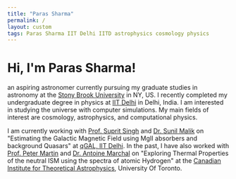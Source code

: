 ```yaml
---
title: "Paras Sharma"
permalink: /
layout: custom
tags: Paras Sharma IIT Delhi IITD astrophysics cosmology physics
---
```


# Hi, I'm Paras Sharma!
an aspiring astronomer currently pursuing my graduate studies in astronomy at the [Stony Brook University](https://www.stonybrook.edu/) in NY, US. I recently completed my undergraduate degree in physics at [IIT Delhi](https://home.iitd.ac.in/) in Delhi, India. I am interested in studying the universe with computer simulations. My main fields of interest are cosmology, astrophysics, and computational physics.

I am currently working with [Prof. Suprit Singh](https://supritsinghlab.github.io/cv) and [Dr. Sunil Malik](https://www.uni-potsdam.de/en/astroparticle/plasma-astrophysics/group-members) on "Estimating the Galactic Magnetic Field using MgII absorbers and background Quasars" at [qGAL, IIT Delhi](https://supritsinghlab.github.io/). In the past, I have also worked with [Prof. Peter Martin](https://www.cita.utoronto.ca/~pgmartin/) and [Dr. Antoine Marchal](https://www.cita.utoronto.ca/~amarchal/) on "Exploring Thermal Properties of the neutral ISM using the spectra of atomic Hydrogen" at the [Canadian Institute for Theoretical Astrophysics](https://www.cita.utoronto.ca/), University Of Toronto.

<!-- ## I am currently working on the following projects

- Estimating the Galactic Magnetic Field using MgII absorbers and background Quasars.

- Studying the properties of the Draco Nebula using the Herschel, GHIGLS, DHIGLS and IRAM 30m data. -->